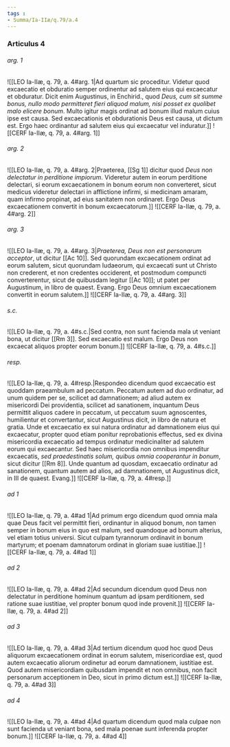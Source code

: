 ```yaml
---
tags : 
- Summa/Ia-IIæ/q.79/a.4
---
```


### Articulus 4

###### arg. 1
![[LEO Ia-IIæ, q. 79, a. 4#arg. 1|Ad quartum sic proceditur. Videtur quod excaecatio et obduratio semper ordinentur ad salutem eius qui excaecatur et obduratur. Dicit enim Augustinus, in Enchirid., quod *Deus, cum sit summe bonus, nullo modo permitteret fieri aliquod malum, nisi posset ex quolibet malo elicere bonum*. Multo igitur magis ordinat ad bonum illud malum cuius ipse est causa. Sed excaecationis et obdurationis Deus est causa, ut dictum est. Ergo haec ordinantur ad salutem eius qui excaecatur vel induratur.]]
![[CERF Ia-IIæ, q. 79, a. 4#arg. 1]]

###### arg. 2
![[LEO Ia-IIæ, q. 79, a. 4#arg. 2|Praeterea, [[Sg 1]] dicitur quod *Deus non delectatur in perditione impiorum*. Videretur autem in eorum perditione delectari, si eorum excaecationem in bonum eorum non converteret, sicut medicus videretur delectari in afflictione infirmi, si medicinam amaram, quam infirmo propinat, ad eius sanitatem non ordinaret. Ergo Deus excaecationem convertit in bonum excaecatorum.]]
![[CERF Ia-IIæ, q. 79, a. 4#arg. 2]]

###### arg. 3
![[LEO Ia-IIæ, q. 79, a. 4#arg. 3|*Praeterea, Deus non est personarum acceptor*, ut dicitur [[Ac 10]]. Sed quorundam excaecationem ordinat ad eorum salutem, sicut quorundam Iudaeorum, qui excaecati sunt ut Christo non crederent, et non credentes occiderent, et postmodum compuncti converterentur, sicut de quibusdam legitur [[Ac 10]]; ut patet per Augustinum, in libro de quaest. Evang. Ergo Deus omnium excaecationem convertit in eorum salutem.]]
![[CERF Ia-IIæ, q. 79, a. 4#arg. 3]]

###### s.c.
![[LEO Ia-IIæ, q. 79, a. 4#s.c.|Sed contra, non sunt facienda mala ut veniant bona, ut dicitur [[Rm 3]]. Sed excaecatio est malum. Ergo Deus non excaecat aliquos propter eorum bonum.]]
![[CERF Ia-IIæ, q. 79, a. 4#s.c.]]

###### resp.
![[LEO Ia-IIæ, q. 79, a. 4#resp.|Respondeo dicendum quod excaecatio est quoddam praeambulum ad peccatum. Peccatum autem ad duo ordinatur, ad unum quidem per se, scilicet ad damnationem; ad aliud autem ex misericordi Dei providentia, scilicet ad sanationem, inquantum Deus permittit aliquos cadere in peccatum, ut peccatum suum agnoscentes, humilientur et convertantur, sicut Augustinus dicit, in libro de natura et gratia. Unde et excaecatio ex sui natura ordinatur ad damnationem eius qui excaecatur, propter quod etiam ponitur reprobationis effectus, sed ex divina misericordia excaecatio ad tempus ordinatur medicinaliter ad salutem eorum qui excaecantur. Sed haec misericordia non omnibus impenditur excaecatis, *sed praedestinatis solum, quibus omnia cooperantur in bonum*, sicut dicitur [[Rm 8]]. Unde quantum ad quosdam, excaecatio ordinatur ad sanationem, quantum autem ad alios, ad damnationem, ut Augustinus dicit, in III de quaest. Evang.]]
![[CERF Ia-IIæ, q. 79, a. 4#resp.]]

###### ad 1
![[LEO Ia-IIæ, q. 79, a. 4#ad 1|Ad primum ergo dicendum quod omnia mala quae Deus facit vel permittit fieri, ordinantur in aliquod bonum, non tamen semper in bonum eius in quo est malum, sed quandoque ad bonum alterius, vel etiam totius universi. Sicut culpam tyrannorum ordinavit in bonum martyrum; et poenam damnatorum ordinat in gloriam suae iustitiae.]]
![[CERF Ia-IIæ, q. 79, a. 4#ad 1]]

###### ad 2
![[LEO Ia-IIæ, q. 79, a. 4#ad 2|Ad secundum dicendum quod Deus non delectatur in perditione hominum quantum ad ipsam perditionem, sed ratione suae iustitiae, vel propter bonum quod inde provenit.]]
![[CERF Ia-IIæ, q. 79, a. 4#ad 2]]

###### ad 3
![[LEO Ia-IIæ, q. 79, a. 4#ad 3|Ad tertium dicendum quod hoc quod Deus aliquorum excaecationem ordinat in eorum salutem, misericordiae est, quod autem excaecatio aliorum ordinetur ad eorum damnationem, iustitiae est. Quod autem misericordiam quibusdam impendit et non omnibus, non facit personarum acceptionem in Deo, sicut in primo dictum est.]]
![[CERF Ia-IIæ, q. 79, a. 4#ad 3]]

###### ad 4
![[LEO Ia-IIæ, q. 79, a. 4#ad 4|Ad quartum dicendum quod mala culpae non sunt facienda ut veniant bona, sed mala poenae sunt inferenda propter bonum.]]
![[CERF Ia-IIæ, q. 79, a. 4#ad 4]]

